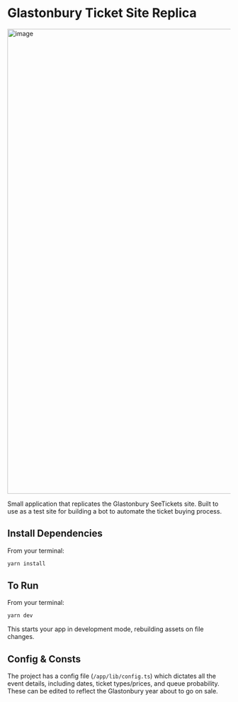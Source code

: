 # Glastonbury Ticket Site Replica

<img width="1050" alt="image" src="https://github.com/user-attachments/assets/713754c8-46d9-49f6-84bd-ba473e3529eb">

Small application that replicates the Glastonbury SeeTickets site. Built to use as a test site for building a bot to automate the ticket buying process.

## Install Dependencies

From your terminal:

```sh
yarn install
```

## To Run

From your terminal:

```sh
yarn dev
```

This starts your app in development mode, rebuilding assets on file changes.

## Config & Consts

The project has a config file (`/app/lib/config.ts`) which dictates all the event details, including dates, ticket types/prices, and queue probability. These can be edited to reflect the Glastonbury year about to go on sale.

